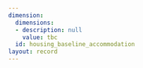 ```yaml
---
dimension:
  dimensions:
  - description: null
    value: tbc
  id: housing_baseline_accommodation
layout: record
---
```

